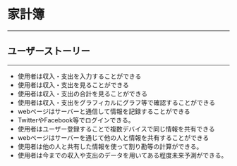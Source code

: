 # 家計簿

***
## ユーザーストーリー
***

* 使用者は収入・支出を入力することができる
* 使用者は収入・支出を見ることができる
* 使用者は収入・支出の合計を見ることができる
* 使用者は収入・支出をグラフィカルにグラフ等で確認することができる
* webページはサーバーと通信して情報を記録することができる
* TwitterやFacebook等でログインできる。
* 使用者はユーザー登録することで複数デバイスで同じ情報を共有できる
* webページはサーバーを通じて他の人と情報を共有することができる
* 使用者は他の人と共有した情報を使って割り勘等の計算ができる。
* 使用者は今までの収入や支出のデータを用いてある程度未来予測ができる。
